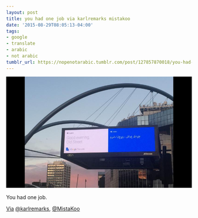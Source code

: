 ```yaml
---
layout: post
title: you had one job via karlremarks mistakoo
date: '2015-08-29T08:05:13-04:00'
tags:
- google
- translate
- arabic
- not arabic
tumblr_url: https://nopenotarabic.tumblr.com/post/127857870018/you-had-one-job-via-karlremarks-mistakoo
---
```

 ![](/tumblr_files/tumblr_ntuewpwlca1tz29g7o1_1280.jpg)  

You had one job.

[Via](https://twitter.com/karlremarks/status/637342690619826176) [@karlremarks](http://twitter.com/karlremarks), [@MistaKoo](http://twitter.com/MistaKoo)

